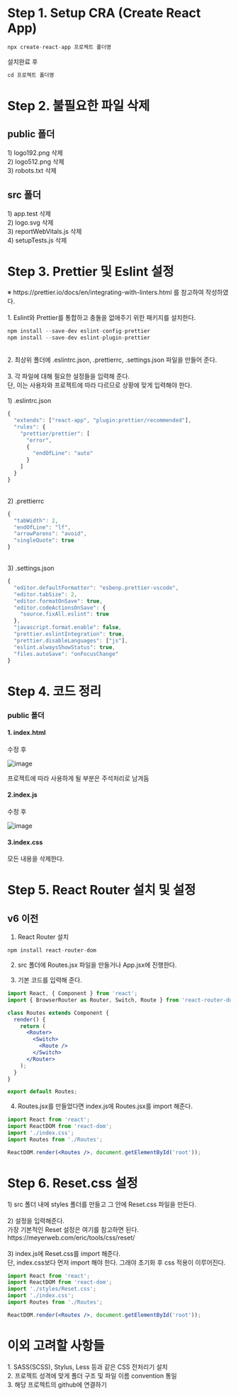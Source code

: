 <h1>Step 1. Setup CRA (Create React App) </h1>

```jsx
npx create-react-app 프로젝트 폴더명
```
설치완료 후
```jsx
cd 프로젝트 폴더명
```

<h1>Step 2. 불필요한 파일 삭제</h1>
<h2>public 폴더</h2>
1) logo192.png 삭제 <br />
2) logo512.png 삭제 <br />
3) robots.txt 삭제 <br />
<h2>src 폴더</h2>
1) app.test 삭제 <br />
2) logo.svg 삭제 <br />
3) reportWebVitals.js 삭제 <br />
4) setupTests.js 삭제 <br />

<h1>Step 3. Prettier 및 Eslint 설정 </h1>
※ https://prettier.io/docs/en/integrating-with-linters.html 를 참고하여 작성하였다. <br />
<br />
1. Eslint와 Prettier를 통합하고 충돌을 없애주기 위한 패키지를 설치한다.<br />

```jsx
npm install --save-dev eslint-config-prettier
npm install --save-dev eslint-plugin-prettier
```
<br/>
2. 최상위 폴더에 .eslintrc.json, .prettierrc, .settings.json 파일을 만들어 준다.<br />
<br />
3. 각 파일에 대해 필요한 설정들을 입력해 준다. <br /> 
단, 이는 사용자와 프로젝트에 따라 다르므로 상황에 맞게 입력해야 한다. <br />
<br /> 
1) .eslintrc.json

```jsx
{
  "extends": ["react-app", "plugin:prettier/recommended"],
  "rules": {
    "prettier/prettier": [
      "error",
      {
        "endOfLine": "auto"
      }
    ]
  }
}
```
<br /> 
2) .prettierrc

```jsx
{
  "tabWidth": 2,
  "endOfLine": "lf",
  "arrowParens": "avoid",
  "singleQuote": true
}
```
<br /> 
3) .settings.json

```jsx
{
  "editor.defaultFormatter": "esbenp.prettier-vscode",
  "editor.tabSize": 2,
  "editor.formatOnSave": true,
  "editor.codeActionsOnSave": {
    "source.fixAll.eslint": true
  },
  "javascript.format.enable": false,
  "prettier.eslintIntegration": true,
  "prettier.disableLanguages": ["js"],
  "eslint.alwaysShowStatus": true,
  "files.autoSave": "onFocusChange"
}
```

<h1>Step 4. 코드 정리</h1>
<h3>public 폴더</h3>
<h4>1. index.html</h4>

수정 후<br />

![image](https://user-images.githubusercontent.com/80687334/122748739-8369b580-d2c7-11eb-890f-c1ffbd4ccbee.png)<br />

프로젝트에 따라 사용하게 될 부분은 주석처리로 남겨둠

<h4>2.index.js</h4>

수정 후<br />

![image](https://user-images.githubusercontent.com/80687334/122763603-7a81df80-d2d9-11eb-844c-336feaaf16f8.png)

<h4>3.index.css</h4>
모든 내용을 삭제한다.<br />

<h1>Step 5. React Router 설치 및 설정</h1>

## v6 이전
1) React Router 설치

```jsx
npm install react-router-dom
```

2) src 폴더에 Routes.jsx 파일을 만들거나 App.jsx에 진행한다.

3) 기본 코드를 입력해 준다.

```jsx
import React, { Component } from 'react';
import { BrowserRouter as Router, Switch, Route } from 'react-router-dom';

class Routes extends Component {
  render() {
    return (
      <Router>
        <Switch>
          <Route />
        </Switch>
      </Router>
    );
  }
}

export default Routes;
```

4) Routes.jsx를 만들었다면 index.js에 Routes.jsx를 import 해준다.

```jsx
import React from 'react';
import ReactDOM from 'react-dom';
import './index.css';
import Routes from './Routes';

ReactDOM.render(<Routes />, document.getElementById('root'));
```


<h1>Step 6. Reset.css 설정</h1>
1) src 폴더 내에 styles 폴더를 만들고 그 안에 Reset.css 파일을 만든다.<br />
<br />
2) 설정을 입력해준다.<br />
가장 기본적인 Reset 설정은 여기를 참고하면 된다.<br />
https://meyerweb.com/eric/tools/css/reset/ <br /><br />
3) index.js에 Reset.css를 import 해준다. <br />
단, index.css보다 먼저 import 해야 한다. 그래야 초기화 후 css 적용이 이루어진다.

```jsx
import React from 'react';
import ReactDOM from 'react-dom';
import './styles/Reset.css';
import './index.css';
import Routes from './Routes';

ReactDOM.render(<Routes />, document.getElementById('root'));
```

<h1>이외 고려할 사항들</h1>
1. SASS(SCSS), Stylus, Less 등과 같은 CSS 전처리기 설치 <br />
2. 프로젝트 성격에 맞게 폴더 구조 및 파일 이름 convention 통일 <br />
3. 해당 프로젝트의 github에 연결하기
